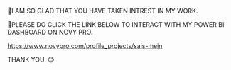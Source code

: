 📍I AM SO GLAD THAT YOU HAVE TAKEN INTREST IN MY WORK.

🔴PLEASE DO CLICK THE LINK BELOW TO INTERACT WITH MY POWER BI DASHBOARD ON NOVY PRO.

https://www.novypro.com/profile_projects/sais-mein

THANK YOU. 😊
